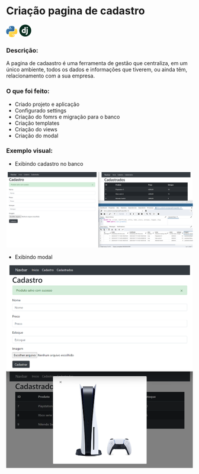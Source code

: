 # Criação pagina de cadastro  
<img src="imagens/logo_python.png" width="30"> <img src="imagens/logo_django.png" width="35">


### Descrição:

A pagina de cadaastro é uma ferramenta de gestão que centraliza, 
em um único ambiente, todos os dados e informações que tiverem, 
ou ainda têm, relacionamento com a sua empresa.

### O que foi feito:

- Criado projeto e aplicação
- Configurado settings 
- Criação do fomrs e migração para o banco
- Criação templates
- Criação do views
- Criação do modal

### Exemplo visual:

- Exibindo cadastro no banco

<img src="imagens/Cadastro.png" width="750">

- Exibindo modal

<img src="imagens/Cadastro_modal.png" width="750">